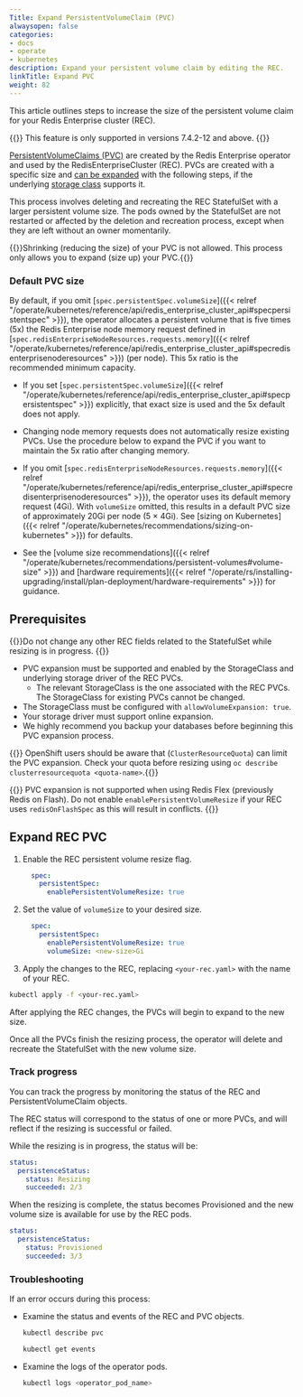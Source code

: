 ```yaml
---
Title: Expand PersistentVolumeClaim (PVC)
alwaysopen: false
categories:
- docs
- operate
- kubernetes
description: Expand your persistent volume claim by editing the REC.
linkTitle: Expand PVC
weight: 82
---
```


This article outlines steps to increase the size of the persistent volume claim for your Redis Enterprise cluster (REC).

{{<note>}} This feature is only supported in versions 7.4.2-12 and above. {{</note>}}

[PersistentVolumeClaims (PVC)](https://kubernetes.io/docs/concepts/storage/persistent-volumes/#expanding-persistent-volumes-claims) are created by the Redis Enterprise operator and used by the RedisEnterpriseCluster (REC). PVCs are created with a specific size and [can be expanded](https://kubernetes.io/docs/concepts/storage/persistent-volumes/#expanding-persistent-volumes-claims) with the following steps, if the underlying [storage class](https://kubernetes.io/docs/concepts/storage/storage-classes/) supports it.

This process involves deleting and recreating the REC StatefulSet with a larger persistent volume size. The pods owned by the StatefulSet are not restarted or affected by the deletion and recreation process, except when they are left without an owner momentarily.

{{<note>}}Shrinking (reducing the size) of your PVC is not allowed. This process only allows you to expand (size up) your PVC.{{</note>}}

### Default PVC size

By default, if you omit [`spec.persistentSpec.volumeSize`]({{< relref "/operate/kubernetes/reference/api/redis_enterprise_cluster_api#specpersistentspec" >}}), the operator allocates a persistent volume that is five times (5x) the Redis Enterprise node memory request defined in [`spec.redisEnterpriseNodeResources.requests.memory`]({{< relref "/operate/kubernetes/reference/api/redis_enterprise_cluster_api#specredisenterprisenoderesources" >}}) (per node). This 5x ratio is the recommended minimum capacity.

- If you set [`spec.persistentSpec.volumeSize`]({{< relref "/operate/kubernetes/reference/api/redis_enterprise_cluster_api#specpersistentspec" >}}) explicitly, that exact size is used and the 5x default does not apply.
- Changing node memory requests does not automatically resize existing PVCs. Use the procedure below to expand the PVC if you want to maintain the 5x ratio after changing memory.
- If you omit [`spec.redisEnterpriseNodeResources.requests.memory`]({{< relref "/operate/kubernetes/reference/api/redis_enterprise_cluster_api#specredisenterprisenoderesources" >}}), the operator uses its default memory request (4Gi). With `volumeSize` omitted, this results in a default PVC size of approximately 20Gi per node (5 × 4Gi). See [sizing on Kubernetes]({{< relref "/operate/kubernetes/recommendations/sizing-on-kubernetes" >}}) for defaults.

- See the [volume size recommendations]({{< relref "/operate/kubernetes/recommendations/persistent-volumes#volume-size" >}}) and [hardware requirements]({{< relref "/operate/rs/installing-upgrading/install/plan-deployment/hardware-requirements" >}}) for guidance.

## Prerequisites

{{<warning>}}Do not change any other REC fields related to the StatefulSet while resizing is in progress.
{{</warning>}}

- PVC expansion must be supported and enabled by the StorageClass and underlying storage driver of the REC PVCs.
  - The relevant StorageClass is the one associated with the REC PVCs. The StorageClass for existing PVCs cannot be changed.
- The StorageClass must be configured with `allowVolumeExpansion: true`.
- Your storage driver must support online expansion.
- We highly recommend you backup your databases before beginning this PVC expansion process.

{{<warning>}} OpenShift users should be aware that (`ClusterResourceQuota`) can limit the PVC expansion. Check your quota before resizing using `oc describe clusterresourcequota <quota-name>`.{{</warning>}}

{{<warning>}} PVC expansion is not supported when using Redis Flex (previously Redis on Flash). Do not enable `enablePersistentVolumeResize` if your REC uses `redisOnFlashSpec` as this will result in conflicts. {{</warning>}}

## Expand REC PVC

1. Enable the REC persistent volume resize flag.

    ```YAML
      spec:
        persistentSpec:
          enablePersistentVolumeResize: true
    ```

1. Set the value of `volumeSize` to your desired size.

    ```YAML
      spec:
        persistentSpec:
          enablePersistentVolumeResize: true
          volumeSize: <new-size>Gi
    ```

1. Apply the changes to the REC, replacing `<your-rec.yaml>` with the name of your REC.

  ```sh
  kubectl apply -f <your-rec.yaml>
  ```

After applying the REC changes, the PVCs will begin to expand to the new size.

Once all the PVCs finish the resizing process, the operator will delete and recreate the StatefulSet with the new volume size.

### Track progress

You can track the progress by monitoring the status of the REC and PersistentVolumeClaim objects.

The REC status will correspond to the status of one or more PVCs, and will reflect if the resizing is successful or failed.

While the resizing is in progress, the status will be:

```yaml
status:
  persistenceStatus:
    status: Resizing
    succeeded: 2/3
```

When the resizing is complete, the status becomes Provisioned and the new volume size is available for use by the REC pods.

```yaml
status:
  persistenceStatus:
    status: Provisioned
    succeeded: 3/3
```

### Troubleshooting

If an error occurs during this process:

- Examine the status and events of the REC and PVC objects.

  ```sh
  kubectl describe pvc
  ```

  ```sh
  kubectl get events
  ```

- Examine the logs of the operator pods.

  ```sh
  kubectl logs <operator_pod_name>
  ```
